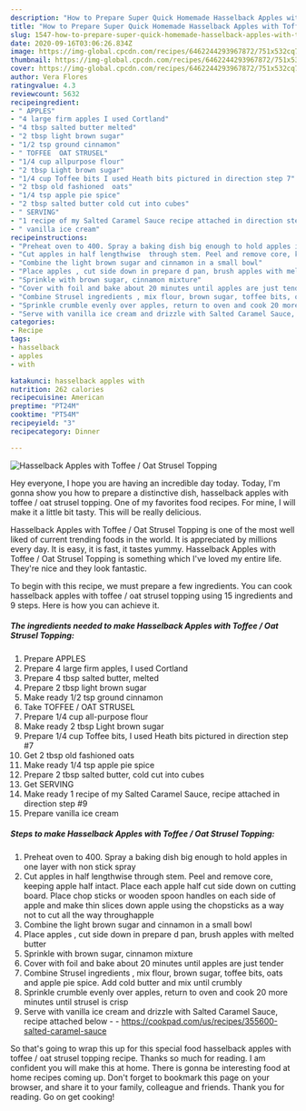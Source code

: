 ```yaml
---
description: "How to Prepare Super Quick Homemade Hasselback Apples with Toffee / Oat Strusel Topping"
title: "How to Prepare Super Quick Homemade Hasselback Apples with Toffee / Oat Strusel Topping"
slug: 1547-how-to-prepare-super-quick-homemade-hasselback-apples-with-toffee-oat-strusel-topping
date: 2020-09-16T03:06:26.834Z
image: https://img-global.cpcdn.com/recipes/6462244293967872/751x532cq70/hasselback-apples-with-toffee-oat-strusel-topping-recipe-main-photo.jpg
thumbnail: https://img-global.cpcdn.com/recipes/6462244293967872/751x532cq70/hasselback-apples-with-toffee-oat-strusel-topping-recipe-main-photo.jpg
cover: https://img-global.cpcdn.com/recipes/6462244293967872/751x532cq70/hasselback-apples-with-toffee-oat-strusel-topping-recipe-main-photo.jpg
author: Vera Flores
ratingvalue: 4.3
reviewcount: 5632
recipeingredient:
- " APPLES"
- "4 large firm apples I used Cortland"
- "4 tbsp salted butter melted"
- "2 tbsp light brown sugar"
- "1/2 tsp ground cinnamon"
- " TOFFEE  OAT STRUSEL"
- "1/4 cup allpurpose flour"
- "2 tbsp Light brown sugar"
- "1/4 cup Toffee bits I used Heath bits pictured in direction step 7"
- "2 tbsp old fashioned  oats"
- "1/4 tsp apple pie spice"
- "2 tbsp salted butter cold cut into cubes"
- " SERVING"
- "1 recipe of my Salted Caramel Sauce recipe attached in direction step 9"
- " vanilla ice cream"
recipeinstructions:
- "Preheat oven to 400. Spray a baking dish big enough to hold apples in one layer with non stick spray"
- "Cut apples in half lengthwise  through stem. Peel and remove core, keeping apple half intact. Place each apple half cut side down on cutting board. Place chop sticks or wooden spoon handles on each side of apple and make thin slices down apple using the chopsticks as a way not to cut all the way throughapple"
- "Combine the light brown sugar and cinnamon in a small bowl"
- "Place apples , cut side down in prepare d pan, brush apples with melted butter"
- "Sprinkle with brown sugar, cinnamon mixture"
- "Cover with foil and bake about 20 minutes until apples are just tender"
- "Combine Strusel ingredients , mix flour, brown sugar, toffee bits, oats and apple pie spice. Add cold butter and mix until crumbly"
- "Sprinkle crumble evenly over apples, return to oven and cook 20 more minutes until strusel is crisp"
- "Serve with vanilla ice cream and drizzle with Salted Caramel Sauce, recipe attached below  https://cookpad.com/us/recipes/355600-salted-caramel-sauce"
categories:
- Recipe
tags:
- hasselback
- apples
- with

katakunci: hasselback apples with 
nutrition: 262 calories
recipecuisine: American
preptime: "PT24M"
cooktime: "PT54M"
recipeyield: "3"
recipecategory: Dinner

---
```



![Hasselback Apples with Toffee / Oat Strusel Topping](https://img-global.cpcdn.com/recipes/6462244293967872/751x532cq70/hasselback-apples-with-toffee-oat-strusel-topping-recipe-main-photo.jpg)

Hey everyone, I hope you are having an incredible day today. Today, I'm gonna show you how to prepare a distinctive dish, hasselback apples with toffee / oat strusel topping. One of my favorites food recipes. For mine, I will make it a little bit tasty. This will be really delicious.



Hasselback Apples with Toffee / Oat Strusel Topping is one of the most well liked of current trending foods in the world. It is appreciated by millions every day. It is easy, it is fast, it tastes yummy. Hasselback Apples with Toffee / Oat Strusel Topping is something which I've loved my entire life. They're nice and they look fantastic.


To begin with this recipe, we must prepare a few ingredients. You can cook hasselback apples with toffee / oat strusel topping using 15 ingredients and 9 steps. Here is how you can achieve it.

<!--inarticleads1-->

##### The ingredients needed to make Hasselback Apples with Toffee / Oat Strusel Topping:

1. Prepare  APPLES
1. Prepare 4 large firm apples, I used Cortland
1. Prepare 4 tbsp salted butter, melted
1. Prepare 2 tbsp light brown sugar
1. Make ready 1/2 tsp ground cinnamon
1. Take  TOFFEE / OAT STRUSEL
1. Prepare 1/4 cup all-purpose flour
1. Make ready 2 tbsp Light brown sugar
1. Prepare 1/4 cup Toffee bits, I used Heath bits pictured in direction step #7
1. Get 2 tbsp old fashioned  oats
1. Make ready 1/4 tsp apple pie spice
1. Prepare 2 tbsp salted butter, cold cut into cubes
1. Get  SERVING
1. Make ready 1 recipe of my Salted Caramel Sauce, recipe attached in direction step #9
1. Prepare  vanilla ice cream




<!--inarticleads2-->

##### Steps to make Hasselback Apples with Toffee / Oat Strusel Topping:

1. Preheat oven to 400. Spray a baking dish big enough to hold apples in one layer with non stick spray
1. Cut apples in half lengthwise  through stem. Peel and remove core, keeping apple half intact. Place each apple half cut side down on cutting board. Place chop sticks or wooden spoon handles on each side of apple and make thin slices down apple using the chopsticks as a way not to cut all the way throughapple
1. Combine the light brown sugar and cinnamon in a small bowl
1. Place apples , cut side down in prepare d pan, brush apples with melted butter
1. Sprinkle with brown sugar, cinnamon mixture
1. Cover with foil and bake about 20 minutes until apples are just tender
1. Combine Strusel ingredients , mix flour, brown sugar, toffee bits, oats and apple pie spice. Add cold butter and mix until crumbly
1. Sprinkle crumble evenly over apples, return to oven and cook 20 more minutes until strusel is crisp
1. Serve with vanilla ice cream and drizzle with Salted Caramel Sauce, recipe attached below -  - https://cookpad.com/us/recipes/355600-salted-caramel-sauce




So that's going to wrap this up for this special food hasselback apples with toffee / oat strusel topping recipe. Thanks so much for reading. I am confident you will make this at home. There is gonna be interesting food at home recipes coming up. Don't forget to bookmark this page on your browser, and share it to your family, colleague and friends. Thank you for reading. Go on get cooking!
